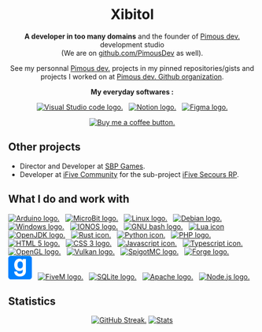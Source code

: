 <div align="center">

# Xibitol
**A developer in too many domains** and the founder of
[Pimous dev.](https://www.pimous.dev) development studio<br>(We are on [github.com/PimousDev](https://www.github.com/PimousDev) as well).

See my personnal [Pimous dev.](https://www.pimous.dev) projects in my pinned
repositories/gists and projects I worked on at [Pimous dev. Github organization](https://www.github.com/PimousDev).

**My everyday softwares :**

<a href="https://code.visualstudio.com/"><img src="https://cdn.simpleicons.org/visualstudiocode" height="48" width="48" alt="Visual Studio code logo."/></a>&nbsp;&nbsp;
<a href="https://notion.so/"><img src="https://cdn.simpleicons.org/notion" height="48" width="48" alt="Notion logo."/></a>&nbsp;&nbsp;
<a href="https://www.figma.com/"><img src="https://cdn.simpleicons.org/figma" height="48" width="48" alt="Figma logo."/></a>

<a href="https://www.buymeacoffee.com/Xibitol"><img src="https://img.buymeacoffee.com/button-api/?text=Buy me a byte&slug=Xibitol&button_colour=ff9800&font_colour=000000&font_family=Lato&outline_colour=000000&coffee_colour=FFDD00" height="40px" alt="Buy me a coffee button."/></a>
</div>

## Other projects
- Director and Developer at [SBP Games](https://sbpgames.fr).
- Developer at
[iFive Community](https://discord.gg/KmejCeJDc3) for the sub-project
[iFive Secours RP](https://discord.gg/x6YSCdtMNH).


## What I do and work with
<a href="https://www.arduino.cc/"><img src="https://cdn.simpleicons.org/arduino" height="48" width="48" alt="Arduino logo."/></a>&nbsp;&nbsp;
<a href="https://makecode.microbit.org/"><img src="https://cdn.simpleicons.org/microbit" height="48" width="48" alt="MicroBit logo."/></a>&nbsp;&nbsp;
<a href="https://www.linux.org/"><img src="https://cdn.simpleicons.org/linux" height="48" width="48" alt="Linux logo."/></a>&nbsp;&nbsp;
<a href="https://www.debian.org/"><img src="https://cdn.simpleicons.org/debian" height="48" width="48" alt="Debian logo."/></a>&nbsp;&nbsp;
<a href="https://www.microsoft.com/fr-fr/windows/"><img src="https://cdn.simpleicons.org/windows" height="48" width="48" alt="Windows logo."/></a>&nbsp;&nbsp;
<a href="https://www.ionos.com/"><img src="https://cdn.simpleicons.org/ionos" height="48" width="48" alt="IONOS logo."/></a>&nbsp;&nbsp;
<a href="https://www.gnu.org/software/bash/"><img src="https://cdn.simpleicons.org/gnubash" height="48" width="48" alt="GNU bash logo."/></a>&nbsp;&nbsp;
<a href="https://www.lua.org/"><img src="https://cdn.simpleicons.org/lua" height="48" width="48" alt="Lua icon"/></a>&nbsp;&nbsp;
<a href="https://openjdk.org/"><img src="https://cdn.simpleicons.org/openjdk" height="48" width="48" alt="OpenJDK logo."/></a>&nbsp;&nbsp;
<a href="https://www.rust-lang.org/"><img src="https://cdn.simpleicons.org/rust" height="48" width="48" alt="Rust icon."/></a>&nbsp;&nbsp;
<a href="https://www.python.org/"><img src="https://cdn.simpleicons.org/python" height="48" width="48" alt="Python icon."/></a>&nbsp;&nbsp;
<a href="https://www.php.net/"><img src="https://cdn.simpleicons.org/php" height="48" width="48" alt="PHP logo."/></a>&nbsp;&nbsp;
<a href="https://developer.mozilla.org/fr/docs/Web/HTML"><img src="https://cdn.simpleicons.org/html5" height="48" width="48" alt="HTML 5 logo."/></a>&nbsp;&nbsp;
<a href="https://developer.mozilla.org/fr/docs/Web/CSS"><img src="https://cdn.simpleicons.org/css3" height="48" width="48" alt="CSS 3 logo."/></a>&nbsp;&nbsp;
<a href="https://developer.mozilla.org/fr/docs/Web/JavaScript"><img src="https://cdn.simpleicons.org/javascript" height="48" width="48" alt="Javascript icon."/></a>&nbsp;&nbsp;
<a href="https://www.typescriptlang.org/"><img src="https://cdn.simpleicons.org/typescript" height="48" width="48" alt="Typescript icon."/></a>&nbsp;&nbsp;
<a href="https://www.opengl.org/"><img src="https://cdn.simpleicons.org/opengl" height="48" width="48" alt="OpenGL logo."/></a>&nbsp;&nbsp;
<a href="https://www.vulkan.org/"><img src="https://cdn.simpleicons.org/vulkan" height="48" width="48" alt="Vulkan logo."/></a>&nbsp;&nbsp;
<a href="https://www.spigotmc.org/cur"><img src="https://cdn.simpleicons.org/spigotmc" height="48" width="48" alt="SpigotMC logo."/></a>&nbsp;&nbsp;
<a href="https://minecraftforge.net/"><img src="https://avatars.githubusercontent.com/u/1390178?s=200&v=4" height="48" width="48" alt="Forge logo."/></a>&nbsp;&nbsp;
<a href="https://gmod.facepunch.com/"><img src="https://raw.githubusercontent.com/PrikolMen/gmod_icons/main/logo.svg" height="48" width="48" alt="Garry's Mod logo."/></a>&nbsp;&nbsp;
<a href="https://fivem.net/"><img src="https://cdn.simpleicons.org/fivem" height="48" width="48" alt="FiveM logo."/></a>&nbsp;&nbsp;
<a href="https://www.sqlite.org/index.html"><img src="https://cdn.simpleicons.org/sqlite" height="48" width="48" alt="SQLite logo."/></a>&nbsp;&nbsp;
<a href="https://apache.org/"><img src="https://cdn.simpleicons.org/apache" height="48" width="48" alt="Apache logo."/></a>&nbsp;&nbsp;
<a href="https://nodejs.org/"><img src="https://cdn.simpleicons.org/node.js" height="48" width="48" alt="Node.js logo."/></a>&nbsp;&nbsp;

## Statistics
<div align="center">
	<a href="https://git.io/streak-stats"><img src="https://streak-stats.demolab.com?user=Xibitol&mode=weekly&hide_current_streak=true&hide_longest_streak=true&card_width=192&theme=gruvbox-duo&background=ffffff&border=e4e2e2" alt="GitHub Streak."/></a>
	<a href="https://github.com/anuraghazra/github-readme-stats"><img src="https://github-readme-stats.vercel.app/api?username=Xibitol&hide=prs&show=prs_merged&show_icons=true&card_width=448&theme=gruvbox&bg_color=ffffff" alt="Stats"/></a>
</div>
